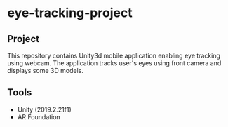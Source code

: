 # eye-tracking-project
## Project
This repository contains Unity3d mobile application enabling eye tracking using webcam.
The application tracks user's eyes using front camera and displays some 3D models.

## Tools
- Unity (2019.2.21f1)
- AR Foundation

